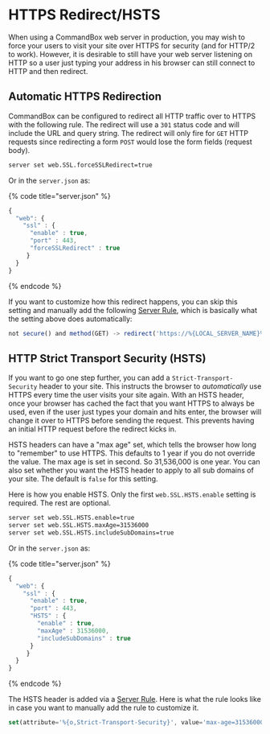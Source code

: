 # HTTPS Redirect/HSTS

When using a CommandBox web server in production, you may wish to force your users to visit your site over HTTPS for security \(and for HTTP/2 to work\).  However, it is desirable to still have your web server listening on HTTP so a user just typing your address in his browser can still connect to HTTP and then redirect.

## Automatic HTTPS Redirection

CommandBox can be configured to redirect all HTTP traffic over to HTTPS with the following rule.  The redirect will use a `301` status code and will include the URL and query string.  The redirect will only fire for `GET` HTTP requests since redirecting a form `POST` would lose the form fields \(request body\).

```bash
server set web.SSL.forceSSLRedirect=true
```

Or in the `server.json` as:

{% code title="server.json" %}
```javascript
{
  "web": {
    "ssl" : {
      "enable" : true,
      "port" : 443,
      "forceSSLRedirect" : true
     }
  }
}
```
{% endcode %}

If you want to customize how this redirect happens, you can skip this setting and manually add the following [Server Rule](server-rules/), which is basically what the setting above does automatically:

```javascript
not secure() and method(GET) -> redirect('https://%{LOCAL_SERVER_NAME}%{REQUEST_URL}%{QUERY_STRING}' )
```

## HTTP Strict Transport Security \(HSTS\)

If you want to go one step further, you can add a `Strict-Transport-Security` header to your site.  This instructs the browser to _automatically_ use HTTPS every time the user visits your site again.  With an HSTS header, once your browser has cached the fact that you want HTTPS to always be used, even if the user just types your domain and hits enter, the browser will change it over to HTTPS before sending the request.  This prevents having an initial HTTP request before the redirect kicks in.  

HSTS headers can have a "max age" set, which tells the browser how long to "remember" to use HTTPS.  This defaults to 1 year if you do not override the value. The max age is set in second.  So 31,536,000 is one year.  You can also set whether you want the HSTS header to apply to all sub domains of your site.  The default is `false` for this setting.  

Here is how you enable HSTS.  Only the first `web.SSL.HSTS.enable` setting is required.  The rest are optional.

```bash
server set web.SSL.HSTS.enable=true
server set web.SSL.HSTS.maxAge=31536000
server set web.SSL.HSTS.includeSubDomains=true
```

Or in the `server.json` as:

{% code title="server.json" %}
```javascript
{
  "web": {
    "ssl" : {
      "enable" : true,
      "port" : 443,
      "HSTS" : {
        "enable" : true,
        "maxAge" : 31536000,
        "includeSubDomains" : true
      }
     }
  }
}
```
{% endcode %}

The HSTS header is added via a [Server Rule](server-rules/).  Here is what the rule looks like in case you want to manually add the rule to customize it.

```javascript
set(attribute='%{o,Strict-Transport-Security}', value='max-age=31536000; includeSubDomains')
```

